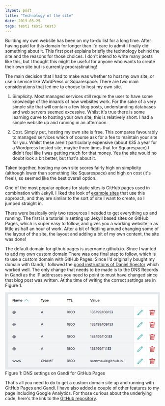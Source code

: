 ```yaml
---
layout: post
title: "Technology of the site"
date: 2019-03-25
tags: test1 test2 test3
---
```


Building my own website has been on my to-do list for a long time. After having paid for this domain for longer than I'd care to admit I finally did something about it. This first post explains briefly the technology behind the site and the reasons for those choices. I don't intend to write many posts like this, but I thought this might be useful for anyone who wants to create their own site but is currently procrastinating!

The main decision that I had to make was whether to host my own site, or use a service like WordPress or Squarespace. There are two main considerations that led me to choose to host my own site.

1. Simplicity. Most managed services still require the user to have some knowledge of the innards of how websites work. For the sake of a very simple site that will contain a few blog posts, understanding databases and web servers seemed excessive. Whilst it's true there is some learning curve to hosting your own site, this is relatively short. I had a simple website up and running in an afternoon.

1. Cost. Simply put, hosting my own site is free. This compares favourably to managed services which of course ask for a fee to maintain your site for you. Whilst these aren't particularly expensive (about £35 a year for a Wordpress hosted site, maybe three times that for Squarespace) I didn't feel like I was getting much for that money. Yes the site would no doubt look a bit better, but that's about it.

Taken together, hosting my own site scores fairly high on simplicity (although lower than something like Squarespace) and high on cost (it's free!), so seemed like the best overall option.

One of the most popular options for static sites is GitHub pages used in combination with Jekyll. I liked the look of [example sites](https://jekyllrb.com/showcase/) that use this approach, and they are similar to the sort of site  I want to create, so I jumped straight in.

There were basically only two resources I needed to get everything up and running. The first is a tutorial in setting up Jekyll based sites on GitHub Pages, which is super easy to follow, and gives you a working website in as little as half an hour of work. After a bit of fiddling around changing some of the layout of the site, the layout and adding a bit of my own content, the site was done!

The default domain for github pages is username.github.io. Since I wanted to add my own custom domain There was one final step to follow, which is to use a custom domain with GitHub Pages. Since I'd originally bought my domain with Gandi, I followed the [good instructions of Daniel Spector](http://spector.io/how-to-set-up-github-pages-with-a-custom-domain-on-gandi/) which worked well. The only change that needs to be made is to the DNS Records in Gandi as the IP addresses you need to point to must have changed since that blog post was written. At the time of writing the correct settings are in Figure 1.

![alt text](https://github.com/sammaule/sammaule.github.io/blob/master/images/Screen%20Shot%202019-05-02%20at%2021.27.52.png "Figure 1")
Figure 1: DNS settings on Gandi for GitHub Pages

That's all you need to do to get a custom domain site up and running with GitHub Pages and Gandi. I have also added a couple of other features to my page including Google Analytics. For those curious about the underlying code, here's the link to the [GitHub repository](https://github.com/sammaule/sammaule.github.io).
